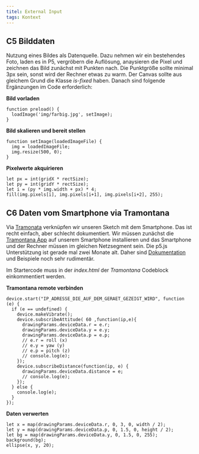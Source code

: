 ```yaml
---
titel: External Input
tags: Kontext
---
```


## C5 Bilddaten
Nutzung eines Bildes als Datenquelle. Dazu nehmen wir ein bestehendes Foto, laden es in P5, vergröbern die Auflösung, anaysieren die Pixel und zeichnen das Bild zunächst mit Punkten nach. Die Punktgröße sollte minimal 3px sein, sonst wird der Rechner etwas zu warm. Der Canvas sollte aus gleichem Grund die Klasse *is-fixed* haben. Danach sind folgende Ergänzungen im Code erforderlich:

**Bild vorladen**
```
function preload() {
  loadImage('img/farbig.jpg', setImage);
}
```

**Bild skalieren und bereit stellen**
```
function setImage(loadedImageFile) {
  img = loadedImageFile;
  img.resize(500, 0);
}
```

**Pixelwerte akquirieren**
```
let px = int(gridX * rectSize);
let py = int(gridY * rectSize);
let i = (py * img.width + px) * 4;
fill(img.pixels[i], img.pixels[i+1], img.pixels[i+2], 255);
```

## C6 Daten vom Smartphone via Tramontana
Via [Tramonata](https://tramontana.xyz/tramontanajavascriptgettingstarted_2_2) verknüpfen wir unseren Sketch mit dem Smartphone. Das ist recht einfach, aber schlecht dokumentiert. Wir müssen zunächst die [Tramontana App](https://tramontana.xyz/) auf unserem Smartphone installieren und das Smartphone und der Rechner müssen im gleichen Netzsegment sein. Die p5.js Unterstützung ist gerade mal zwei Monate alt. Daher sind [Dokumentation](https://github.com/pierdr/Tramontana-for-Javascript) und Beispiele noch sehr rudimentär. 

Im Startercode muss in der *index.html* der *Tramontana* Codeblock einkommentiert werden.

**Tramontana remote verbinden**
```
device.start("IP_ADRESSE_DIE_AUF_DEM_GERAET_GEZEIGT_WIRD", function (e) {
  if (e == undefined) {
    device.makeVibrate();
    device.subscribeAttitude( 60 ,function(ip,e){
      drawingParams.deviceData.r = e.r;
      drawingParams.deviceData.y = e.y;
      drawingParams.deviceData.p = e.p;
      // e.r = roll (x)
      // e.y = yaw (y)
      // e.p = pitch (z)
      // console.log(e);
    });
    device.subscribeDistance(function(ip, e) { 
      drawingParams.deviceData.distance = e;
      // console.log(e);
    });      
  } else { 
    console.log(e);
  }
});
```

**Daten verwerten**
```
let x = map(drawingParams.deviceData.r, 0, 3, 0, width / 2);
let y = map(drawingParams.deviceData.p, 0, 1.5, 0, height / 2);
let bg = map(drawingParams.deviceData.y, 0, 1.5, 0, 255);
background(bg);
ellipse(x, y, 20);
```